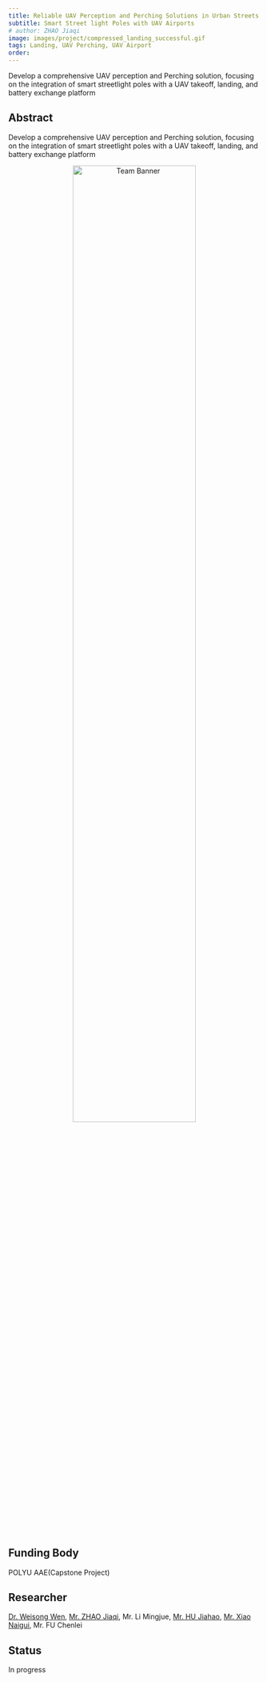 ```yaml
---
title: Reliable UAV Perception and Perching Solutions in Urban Streets
subtitle: Smart Street light Poles with UAV Airports
# author: ZHAO Jiaqi
image: images/project/compressed_landing_successful.gif
tags: Landing, UAV Perching, UAV Airport
order: 
---
```


Develop a comprehensive UAV perception and Perching solution, focusing on the integration of smart streetlight poles with a UAV takeoff, landing, and battery exchange platform

## Abstract

Develop a comprehensive UAV perception and Perching solution, focusing on the integration of smart streetlight poles with a UAV takeoff, landing, and battery exchange platform
<div style="text-align: center; margin-bottom: 20px;">
  <img src="https://github.com/PolyU-TASLAB/polyu-taslab.github.io/raw/main/images/project/compressed_landing_successful.gif" alt="Team Banner" 
       style="width: 70%; height: auto; object-fit: cover; max-width: 600px; margin: 0 auto; border-radius: 15px;">
</div>

## Funding Body

POLYU AAE(Capstone Project) 

## Researcher

[Dr. Weisong Wen](https://polyu-taslab.github.io/members/Wen_Weisong.html), [Mr. ZHAO Jiaqi](https://polyu-taslab.github.io/members/ZHAO_Jiaqi.html), Mr. Li Mingjue, [Mr. HU Jiahao](https://polyu-taslab.github.io/members/hujiahao.html), [Mr. Xiao Naigui](https://polyu-taslab.github.io/members/Xiao_Naigui.html), Mr. FU Chenlei
## Status
In progress
